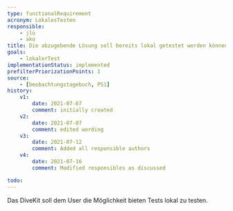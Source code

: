 ```yaml
---
type: functionalRequirement
acronym: LokalesTesten
responsible:
    - jlü
    - ako
title: Die abzugebende Lösung soll bereits lokal getestet werden können
goals: 
    - lokalerTest
implementationStatus: implemented
prefilterPriorizationPoints: 1
source:
    - [beobachtungstagebuch, PS1]
history:
    v1:
        date: 2021-07-07
        comment: initially created
    v2:
        date: 2021-07-07
        comment: edited wording
    v3:
        date: 2021-07-12
        comment: Added all responsible authors
    v4:
        date: 2021-07-16
        comment: Modified responsibles as discussed

todo: 
---
```


Das DiveKit soll dem User die Möglichkeit bieten Tests lokal zu testen.

